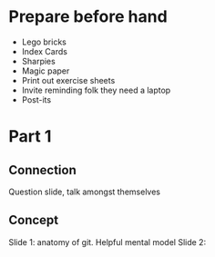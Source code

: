 # Prepare before hand

* Lego bricks
* Index Cards
* Sharpies
* Magic paper
* Print out exercise sheets
* Invite reminding folk they need a laptop
* Post-its

# Part 1

## Connection

Question slide, talk amongst themselves

## Concept

Slide 1: anatomy of git. Helpful mental model
Slide 2: 
